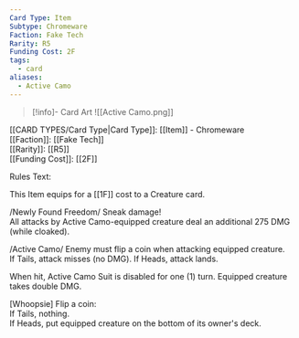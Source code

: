 ```yaml
---
Card Type: Item
Subtype: Chromeware
Faction: Fake Tech
Rarity: R5
Funding Cost: 2F
tags:
  - card
aliases:
  - Active Camo
---
```

> [!info]- Card Art
> ![[Active Camo.png]]

[[CARD TYPES/Card Type|Card Type]]: [[Item]] - Chromeware  
[[Faction]]: [[Fake Tech]]  
[[Rarity]]: [[R5]]  
[[Funding Cost]]: [[2F]]  

Rules Text:  

This Item equips for a [[1F]] cost to a Creature card.  

/Newly Found Freedom/ Sneak damage!   
All attacks by Active Camo-equipped creature deal an additional 275 DMG (while cloaked).  

/Active Camo/ Enemy must flip a coin when attacking equipped creature.  
If Tails, attack misses (no DMG).
If Heads, attack lands.  

When hit, Active Camo Suit is disabled for one (1) turn. Equipped creature takes double DMG.  

[Whoopsie] Flip a coin:  
If Tails, nothing.  
If Heads, put equipped creature on the bottom of its owner's deck.  